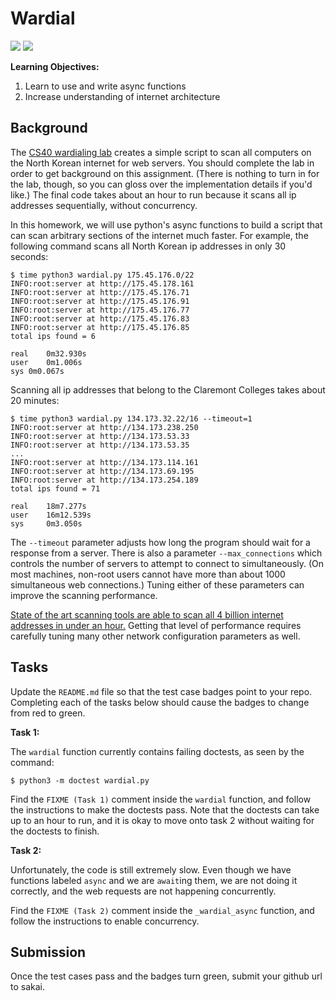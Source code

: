 # Wardial

![](https://github.com/Kevinl0378/wardial/workflows/task1/badge.svg)
![](https://github.com/Kevinl0378/wardial/workflows/task2/badge.svg)


**Learning Objectives:**

1. Learn to use and write async functions
1. Increase understanding of internet architecture

## Background

The [CS40 wardialing lab](https://github.com/mikeizbicki/cmc-csci040/tree/2021fall/lab-wardialing) creates a simple script to scan all computers on the North Korean internet for web servers.
You should complete the lab in order to get background on this assignment.
(There is nothing to turn in for the lab, though, so you can gloss over the implementation details if you'd like.)
The final code takes about an hour to run because it scans all ip addresses sequentially, without concurrency.

In this homework, we will use python's async functions to build a script that can scan arbitrary sections of the internet much faster.
For example, the following command scans all North Korean ip addresses in only 30 seconds:

```
$ time python3 wardial.py 175.45.176.0/22
INFO:root:server at http://175.45.178.161
INFO:root:server at http://175.45.176.71
INFO:root:server at http://175.45.176.91
INFO:root:server at http://175.45.176.77
INFO:root:server at http://175.45.176.83
INFO:root:server at http://175.45.176.85
total ips found = 6

real    0m32.930s
user    0m1.006s
sys 0m0.067s
```

Scanning all ip addresses that belong to the Claremont Colleges takes about 20 minutes:
```
$ time python3 wardial.py 134.173.32.22/16 --timeout=1
INFO:root:server at http://134.173.238.250
INFO:root:server at http://134.173.53.33
INFO:root:server at http://134.173.53.35
...
INFO:root:server at http://134.173.114.161
INFO:root:server at http://134.173.69.195
INFO:root:server at http://134.173.254.189
total ips found = 71

real    18m7.277s
user    16m12.539s
sys     0m3.050s
```

The `--timeout` parameter adjusts how long the program should wait for a response from a server.
There is also a parameter `--max_connections` which controls the number of servers to attempt to connect to simultaneously.
(On most machines, non-root users cannot have more than about 1000 simultaneous web connections.)
Tuning either of these parameters can improve the scanning performance.

[State of the art scanning tools are able to scan all 4 billion internet addresses in under an hour.](https://www.vice.com/en/article/kbbmyx/now-you-can-scan-the-internet-in-under-an-hour)
Getting that level of performance requires carefully tuning many other network configuration parameters as well.

## Tasks

Update the `README.md` file so that the test case badges point to your repo.
Completing each of the tasks below should cause the badges to change from red to green.

**Task 1:**

The `wardial` function currently contains failing doctests,
as seen by the command:
```
$ python3 -m doctest wardial.py
```
Find the `FIXME (Task 1)` comment inside the `wardial` function,
and follow the instructions to make the doctests pass.
Note that the doctests can take up to an hour to run,
and it is okay to move onto task 2 without waiting for the doctests to finish.

**Task 2:**

Unfortunately, the code is still extremely slow.
Even though we have functions labeled `async` and we are `await`ing them,
we are not doing it correctly,
and the web requests are not happening concurrently.

Find the `FIXME (Task 2)` comment inside the `_wardial_async` function,
and follow the instructions to enable concurrency.

## Submission

Once the test cases pass and the badges turn green, submit your github url to sakai.
